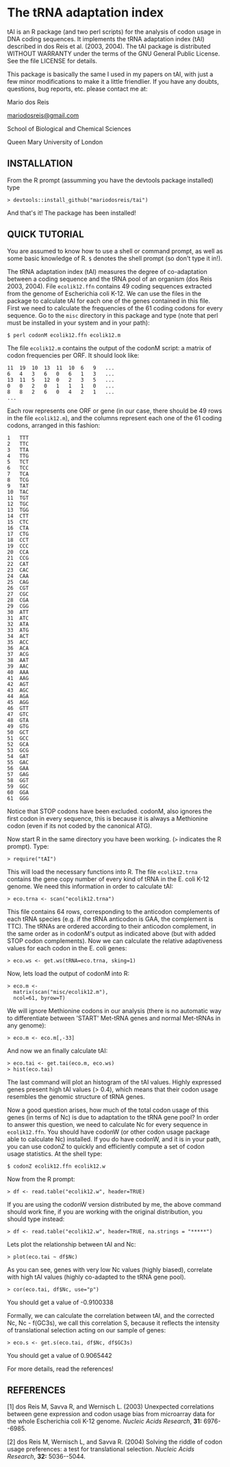 # The tRNA adaptation index

tAI is an R package (and two perl scripts) for the 
analysis of codon usage in DNA coding sequences. It implements the tRNA
adaptation index (tAI) described in dos Reis et al. (2003, 2004). The tAI 
package is distributed WITHOUT WARRANTY under the terms of the GNU General 
Public License. See the file LICENSE for details.

This package is basically the same I used in my papers on tAI, with just a few minor 
modifications to make it a little friendlier. If you have any doubts, questions, 
bug reports, etc. please contact me at:

Mario dos Reis

mariodosreis@gmail.com

School of Biological and Chemical Sciences

Queen Mary University of London


INSTALLATION
----------------------------------------------------------------------

From the R prompt (assumming you have the devtools package installed) type
~~~
> devtools::install_github("mariodosreis/tai")
~~~
And that's it! The package has been installed!


QUICK TUTORIAL
----------------------------------------------------------------------

You are assumed to know how to use a shell or command prompt, as well as
some basic knowledge of R. `$` denotes the shell prompt (so don't type
it in!).

The tRNA adaptation index (tAI) measures the degree of co-adaptation
between a coding sequence and the tRNA pool of an organism (dos Reis 2003, 2004). File
`ecolik12.ffn` contains 49 coding sequences extracted from the genome
of Escherichia coli K-12. We can use the files in the package to
calculate tAI for each one of the genes contained in this file. First we
need to calculate the frequencies of the 61 coding codons for every
sequence. Go to the `misc` directory in this package and
type (note that perl must be installed in your system and in your path):
~~~
$ perl codonM ecolik12.ffn ecolik12.m
~~~
The file `ecolik12.m` contains the output of the codonM script: a
matrix of codon frequencies per ORF. It should look like:
~~~
11	19	10	13	11	10	6	9	...
6	4	3	6	0	6	1	3	...
13	11	5	12	0	2	3	5	...
0	0	2	0	1	1	1	0	...
8	8	2	6	0	4	2	1	...
...
~~~
Each row represents one ORF or gene (in our case, there should be 49
rows in the file `ecolik12.m`), and the columns represent each one of
the 61 coding codons, arranged in this fashion:
~~~
1	TTT
2	TTC
3	TTA
4	TTG
5	TCT
6	TCC
7	TCA
8	TCG
9	TAT
10	TAC
11	TGT
12	TGC
13	TGG
14	CTT
15	CTC
16	CTA
17	CTG
18	CCT
19	CCC
20	CCA
21	CCG
22	CAT
23	CAC
24	CAA
25	CAG
26	CGT
27	CGC
28	CGA
29	CGG
30	ATT
31	ATC
32	ATA
33	ATG
34	ACT
35	ACC
36	ACA
37	ACG
38	AAT
39	AAC
40	AAA
41	AAG
42	AGT
43	AGC
44	AGA
45	AGG
46	GTT
47	GTC
48	GTA
49	GTG
50	GCT
51	GCC
52	GCA
53	GCG
54	GAT
55	GAC
56	GAA
57	GAG
58	GGT
59	GGC
60	GGA
61	GGG
~~~
Notice that STOP codons have been excluded. codonM, also ignores the
first codon in every sequence, this is because it is always a
Methionine codon (even if its not coded by the canonical ATG).

Now start R in the same directory you have been working. (`>` indicates
the R prompt). Type:
~~~
> require("tAI")
~~~
This will load the necessary functions into R. The file
`ecolik12.trna` contains the gene copy number of every kind of tRNA in
the E. coli K-12 genome. We need this information in order to
calculate tAI:
~~~
> eco.trna <- scan("ecolik12.trna")
~~~
This file contains 64 rows, corresponding to the anticodon complements of
each tRNA species (e.g. if the tRNA anticodon is GAA, the complement is TTC). The tRNAs 
are ordered according to their anticodon complement, in the same order as in codonM's
output as indicated above (but with added STOP codon complements). Now we can calculate 
the relative adaptiveness values for each codon in the E. coli genes:
~~~
> eco.ws <- get.ws(tRNA=eco.trna, sking=1)
~~~
Now, lets load the output of codonM into R:
~~~
> eco.m <-
  matrix(scan("misc/ecolik12.m"),
  ncol=61, byrow=T)
~~~
We will ignore Methionine codons in our analysis (there is no
automatic way to differentiate between 'START' Met-tRNA genes and
normal Met-tRNAs in any genome):
~~~
> eco.m <- eco.m[,-33]
~~~
And now we an finally calculate tAI:
~~~
> eco.tai <- get.tai(eco.m, eco.ws)
> hist(eco.tai)
~~~
The last command will plot an histogram of the tAI values. Highly
expressed genes present high tAI values (> 0.4), which means that
their codon usage resembles the genomic structure of tRNA genes.

Now a good question arises, how much of the total codon usage of this
genes (in terms of Nc) is due to adaptation to the tRNA gene pool? In
order to answer this question, we need to calculate Nc for every
sequence in `ecolik12.ffn`. You should have codonW (or other codon usage
package able to calculate Nc) installed. If you do have codonW, and it
is in your path, you can use codonZ to quickly and efficiently compute
a set of codon usage statistics. At the shell type:
~~~
$ codonZ ecolik12.ffn ecolik12.w
~~~
Now from the R prompt:
~~~
> df <- read.table("ecolik12.w", header=TRUE)
~~~
If you are using the codonW version distributed by me, the above
command should work fine, if you are working with the original
distribution, you should type instead:
~~~
> df <- read.table("ecolik12.w", header=TRUE, na.strings = "*****")
~~~
Lets plot the relationship between tAI and Nc:
~~~
> plot(eco.tai ~ df$Nc)
~~~
As you can see, genes with very low Nc values (highly biased),
correlate with high tAI values (highly co-adapted to the tRNA gene
pool).
~~~
> cor(eco.tai, df$Nc, use="p")
~~~
You should get a value of -0.9100338

Formally, we can calculate the correlation between tAI, and the
corrected Nc, Nc - f(GC3s), we call this correlation S, because it
reflects the intensity of translational selection acting on our sample
of genes:
~~~
> eco.s <- get.s(eco.tai, df$Nc, df$GC3s)
~~~
You should get a value of 0.9065442

For more details, read the references!



REFERENCES
----------------------------------------------------------------------

[1] dos Reis M, Savva R, and Wernisch L. (2003) Unexpected correlations between gene expression and codon usage bias from microarray data for the whole Escherichia coli K-12 genome. *Nucleic Acids Research*, **31:** 6976--6985.

[2] dos Reis M, Wernisch L, and Savva R. (2004) Solving the riddle of codon usage preferences: a test for translational selection. *Nucleic Acids Research*, **32:** 5036--5044.
